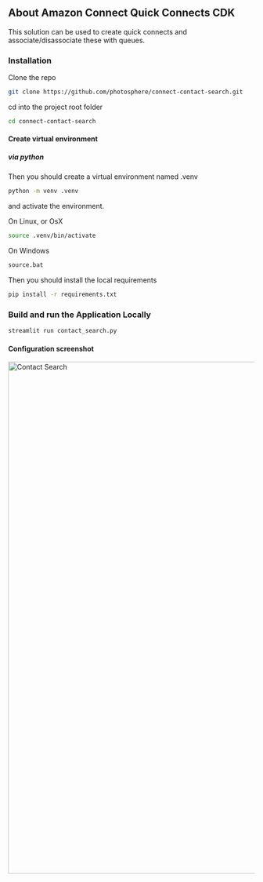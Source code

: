## About Amazon Connect Quick Connects CDK
This solution can be used to create quick connects and associate/disassociate these with queues.

### Installation

Clone the repo

```bash
git clone https://github.com/photosphere/connect-contact-search.git
```

cd into the project root folder

```bash
cd connect-contact-search
```

#### Create virtual environment

##### via python

Then you should create a virtual environment named .venv

```bash
python -m venv .venv
```

and activate the environment.

On Linux, or OsX 

```bash
source .venv/bin/activate
```
On Windows

```bash
source.bat
```

Then you should install the local requirements

```bash
pip install -r requirements.txt
```
### Build and run the Application Locally

```bash
streamlit run contact_search.py
```
#### Configuration screenshot
<img width="1044" alt="Contact Search" src="https://github.com/photosphere/connect-contact-search/assets/3398595/a4eafc63-8e89-4dcb-87b6-0c88e583a662">
